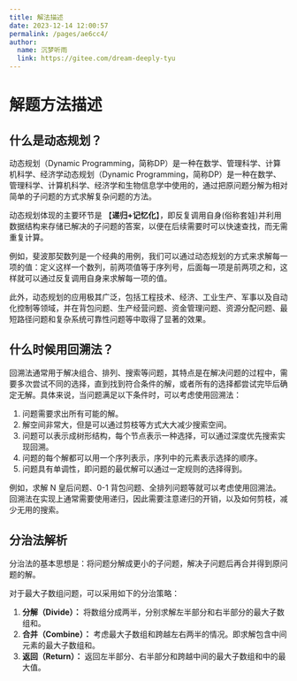 ```yaml
---
title: 解法描述
date: 2023-12-14 12:00:57
permalink: /pages/ae6cc4/
author: 
  name: 沉梦听雨
  link: https://gitee.com/dream-deeply-tyu
---
```

# 解题方法描述

## 什么是动态规划？

动态规划（Dynamic Programming，简称DP）是一种在数学、管理科学、计算机科学、经济学动态规划（Dynamic Programming，简称DP）是一种在数学、管理科学、计算机科学、经济学和生物信息学中使用的，通过把原问题分解为相对简单的子问题的方式求解复杂问题的方法。

动态规划体现的主要环节是 【**递归+记忆化**】，即反复调用自身(俗称套娃)并利用数据结构来存储已解决的子问题的答案，以便在后续需要时可以快速查找，而无需重复计算。

例如，斐波那契数列是一个经典的用例，我们可以通过动态规划的方式来求解每一项的值：定义这样一个数列，前两项值等于序列号，后面每一项是前两项之和，这样就可以通过反复调用自身来求解每一项的值。

此外，动态规划的应用极其广泛，包括工程技术、经济、工业生产、军事以及自动化控制等领域，并在背包问题、生产经营问题、资金管理问题、资源分配问题、最短路径问题和复杂系统可靠性问题等中取得了显著的效果。

## 什么时候用回溯法？

回溯法通常用于解决组合、排列、搜索等问题，其特点是在解决问题的过程中，需要多次尝试不同的选择，直到找到符合条件的解，或者所有的选择都尝试完毕后确定无解。具体来说，当问题满足以下条件时，可以考虑使用回溯法：

1. 问题需要求出所有可能的解。
2. 解空间非常大，但是可以通过剪枝等方式大大减少搜索空间。
3. 问题可以表示成树形结构，每个节点表示一种选择，可以通过深度优先搜索实现回溯。
4. 问题的每个解都可以用一个序列表示，序列中的元素表示选择的顺序。
5. 问题具有单调性，即问题的最优解可以通过一定规则的选择得到。 

例如，求解 N 皇后问题、0-1 背包问题、全排列问题等就可以考虑使用回溯法。回溯法在实现上通常需要使用递归，因此需要注意递归的开销，以及如何剪枝，减少无用的搜索。



## 分治法解析

分治法的基本思想是：将问题分解成更小的子问题，解决子问题后再合并得到原问题的解。

对于最大子数组问题，可以采用如下的分治策略：

1. **分解（Divide）：** 将数组分成两半，分别求解左半部分和右半部分的最大子数组和。
2. **合并（Combine）：** 考虑最大子数组和跨越左右两半的情况。即求解包含中间元素的最大子数组和。
3. **返回（Return）：** 返回左半部分、右半部分和跨越中间的最大子数组和中的最大值。